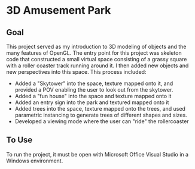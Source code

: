 # 3D Amusement Park

## Goal

This project served as my introduction to 3D modeling of objects and the many features of OpenGL. The entry point for this project was skeleton code that constructed a small virtual space consisting of a grassy square with a roller coaster track running around it. I then added new objects and new perspectives into this space. This process included:
- Added a "Skytower" into the space, texture mapped onto  it, and provided a POV enabling the user to look out from the skytower.
- Added a "fun house" into the space and texture mapped onto it
- Added an entry sign into the park and textured mapped onto it 
- Added trees into the space, texture mapped onto the trees, and used parametric instancing to generate trees of different shapes and sizes.
- Developed a viewing mode where the user can "ride" the rollercoaster

## To Use

To run the project, it must be open with Microsoft Office Visual Studio in a Windows environment. 
